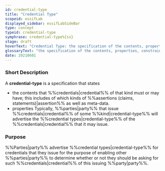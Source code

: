 ```yaml
---
id: credential-type
title: "Credential Type"
scopeid: essifLab
displayed_sidebar: essifLabSideBar
type: concept
typeid: credential-type
symphrase: credential-type%{ss}
stage: draft
hoverText: "Credential Type: the specification of the contents, properties, constraints etc. that Credentials of this type must have/comply with."
glossaryText: "the specification of the contents, properties, constraints etc. that %%credentials^credential%% of this type must have/comply with."
date: 20210601
---
```


### Short Description
A **credential-type** is a specification that states
- the contents that %%credentials|credential%% of that kind must or may have; this includes of which kinds of %%assertions (claims, statements)|assertion%% as well as meta-data.
- properties Typically, %%parties|party%% that issue %%credentials|credential%% of some %%kind|credential-type%% will advertise the %%credential types|credential-type%% of the %%credentials|credential%% that it may issue.

### Purpose
%%Parties|party%% advertise %%credential types|credential-type%% for credentials that they issue for the purpose of enabling other %%parties|party%% to determine whether or not they should be asking for such %%credentials|credential%% of this issuing %%party|party%%.